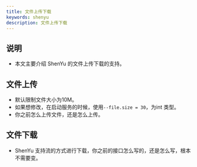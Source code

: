 ```yaml
---
title: 文件上传下载
keywords: shenyu
description: 文件上传下载
---
```


## 说明

* 本文主要介绍 ShenYu 的文件上传下载的支持。

## 文件上传

* 默认限制文件大小为10M。
* 如果想修改，在启动服务的时候，使用`--file.size = 30`，为int 类型。
* 你之前怎么上传文件，还是怎么上传。

## 文件下载

* ShenYu 支持流的方式进行下载，你之前的接口怎么写的，还是怎么写，根本不需要变。

